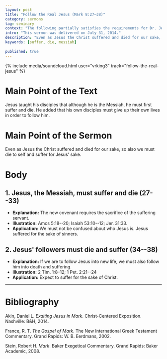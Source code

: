 ```yaml
---
layout: post
title: "Follow the Real Jesus (Mark 8:27–38)"
category: sermons
tag: seminary
context: "The following partially satisfies the requirements for Dr. John Bohannon's Sermon Delivery class at Southeastern Baptist Theological Seminary."
intro: "This sermon was delivered on July 31, 2014."
description: "Even as Jesus the Christ suffered and died for our sake, so also we must die to self and suffer for Jesus' sake."
keywords: [suffer, die, messiah]
 
published: true
---
```


{% include media/soundcloud.html user="vrking3" track="follow-the-real-jesus" %}

# Main Point of the Text

Jesus taught his disciples that although he is the Messiah, he must first suffer and die. He added that his own disciples must give up their own lives in order to follow him.

# Main Point of the Sermon

Even as Jesus the Christ suffered and died for our sake, so also we must die to self and suffer for Jesus' sake.

# Body

## 1. Jesus, the Messiah, must suffer and die (27--33)

- **Explanation:** The new covenant requires the sacrifice of the suffering servant.
- **Illustration:** Amos 5:18--20; Isaiah 53:10--12; Jer. 31:33.
- **Application:** We must not be confused about who Jesus is. Jesus suffered for the sake of sinners.

## 2. Jesus' followers must die and suffer (34--38)

- **Explanation:** If we are to follow Jesus into new life, we must also follow him into death and suffering.
- **Illustration:** 2 Tim. 1:8–12; 1 Pet. 2:21--24
- **Application:** Expect to suffer for the sake of Christ.

---

# Bibliography

Akin, Daniel L. *Exalting Jesus in Mark*. Christ-Centered Exposition. Nashville: B&H, 2014.

France, R. T. *The Gospel of Mark*. The New International Greek Testament Commentary. Grand Rapids: W. B. Eerdmans, 2002.

Stein, Robert H. *Mark*. Baker Exegetical Commentary. Grand Rapids: Baker Academic, 2008.
